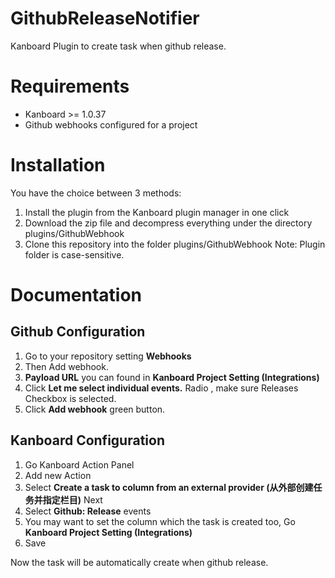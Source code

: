 # GithubReleaseNotifier
Kanboard Plugin to create task when github release.

# Requirements
* Kanboard >= 1.0.37
* Github webhooks configured for a project

# Installation

You have the choice between 3 methods:
1. Install the plugin from the Kanboard plugin manager in one click
2. Download the zip file and decompress everything under the directory plugins/GithubWebhook
3. Clone this repository into the folder plugins/GithubWebhook
Note: Plugin folder is case-sensitive.

# Documentation

## Github Configuration
1. Go to your repository setting **Webhooks**
2. Then Add webhook.
3. **Payload URL** you can found in **Kanboard Project Setting (Integrations)**
4. Click **Let me select individual events.** Radio , make sure Releases Checkbox is selected.
5. Click **Add webhook** green button.

## Kanboard Configuration
1. Go Kanboard Action Panel
2. Add new Action
3. Select **Create a task to column from an external provider (从外部创建任务并指定栏目)** Next
4. Select **Github: Release** events
5. You may want to set the column which the task is created too, Go **Kanboard Project Setting (Integrations)**
6. Save

Now the task will be automatically create when github release.